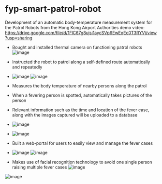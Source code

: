 # fyp-smart-patrol-robot
Development of an automatic body-temperature measurement system for the Patrol Robots from the Hong Kong Airport Authorities
demo video: https://drive.google.com/file/d/1FlC67g8ujsi1aycSVp6EwEqEc0T3RYVj/view?usp=sharing

+	Bought and installed thermal camera on functioning patrol robots ![image](https://user-images.githubusercontent.com/56995686/133652665-02978bff-fae7-4bd3-aa15-8b90e2b587fa.png)

+	Instructed the robot to patrol along a self-defined route automatically and repeatedly
+	![image](https://user-images.githubusercontent.com/56995686/133652736-c5462bf3-4962-489d-a11a-66e6126a063c.png)
![image](https://user-images.githubusercontent.com/56995686/133652762-092b726d-5887-4e14-8ccc-53bc6883e000.png)

+	Measures the body temperature of nearby persons along the patrol
+	When a fevering person is spotted, automatically takes pictures of the person
+	Relevant information such as the time and location of the fever case, along with the images captured will be uploaded to a database
+	![image](https://user-images.githubusercontent.com/56995686/133652787-44005ea8-a4d5-42eb-9d26-10663ebeccb3.png)
+	![image](https://user-images.githubusercontent.com/56995686/133652783-81c5ad58-38e4-4c8d-8583-260aa1f7355b.png)

+	Built a web-portal for users to easily view and manage the fever cases
+	![image](https://user-images.githubusercontent.com/56995686/133652822-d0071544-2ab0-404f-8fd0-859422b6dbf5.png)
![image](https://user-images.githubusercontent.com/56995686/133652839-082ef9e2-f466-40dc-9f0d-9fd78159162a.png)

+	Makes use of facial recognition technology to avoid one single person raising multiple fever cases
![image](https://user-images.githubusercontent.com/56995686/133652813-f85ccf8b-e16d-4b73-b7be-707c62cdf878.png)


![image](https://user-images.githubusercontent.com/56995686/133652700-a49b7fb8-9545-4cfb-ad45-21450c180a40.png)
